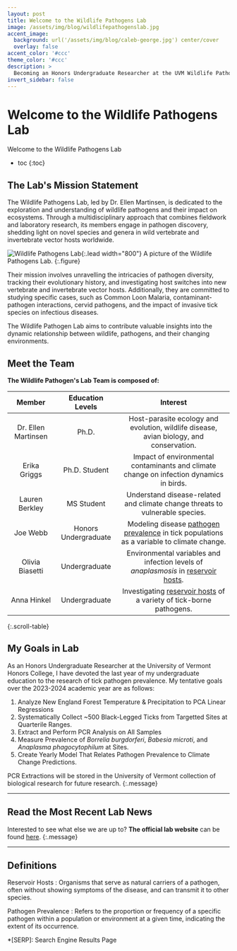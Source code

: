 ```yaml
---
layout: post
title: Welcome to the Wildlife Pathogens Lab
image: /assets/img/blog/wildlifepathogenslab.jpg
accent_image: 
  background: url('/assets/img/blog/caleb-george.jpg') center/cover
  overlay: false
accent_color: '#ccc'
theme_color: '#ccc'
description: >
  Becoming an Honors Undergraduate Researcher at the UVM Wildlife Pathogens Lab.
invert_sidebar: false
---
```


# Welcome to the Wildlife Pathogens Lab

Welcome to the Wildlife Pathogens Lab

* toc
{:toc}


## The Lab's Mission Statement
The Wildlife Pathogens Lab, led by Dr. Ellen Martinsen, is dedicated to the exploration and understanding of wildlife pathogens and their impact on ecosystems. Through a multidisciplinary approach that combines fieldwork and laboratory research, its members engage in pathogen discovery, shedding light on novel species and genera in wild vertebrate and invertebrate vector hosts worldwide. 
  
![Wildlife Pathogens Lab](/assets/img/blog/lab.png "A picture of the Wildlife Pathogens Lab."){:.lead width="800"}
A picture of the Wildlife Pathogens Lab.
{:.figure}

Their mission involves unravelling the intricacies of pathogen diversity, tracking their evolutionary history, and investigating host switches into new vertebrate and invertebrate vector hosts. Additionally, they are committed to studying specific cases, such as Common Loon Malaria, contaminant-pathogen interactions, cervid pathogens, and the impact of invasive tick species on infectious diseases. 

The Wildlife Pathogen Lab aims to contribute valuable insights into the dynamic relationship between wildlife, pathogens, and their changing environments.

## Meet the Team
**The Wildlife Pathogen's Lab Team is composed of:**

|      **Member**     | **Education Levels** |                                                **Interest**                                                |
|:-------------------:|:--------------------:|:----------------------------------------------------------------------------------------------------------:|
| Dr. Ellen Martinsen | Ph.D.                | Host-parasite ecology and evolution, wildlife disease, avian biology, and conservation.                    |
| Erika Griggs        | Ph.D. Student        | Impact of environmental contaminants and climate change on infection dynamics in birds.                    |
| Lauren Berkley      | MS Student           | Understand disease-related and climate change threats to vulnerable species.                               |
| Joe Webb            | Honors Undergraduate | Modeling disease [pathogen prevalence](#definitions) in tick populations as a variable to climate change. |
| Olivia Biasetti     | Undergraduate        | Environmental variables and infection levels of *anaplasmosis* in [reservoir hosts](#definitions).        |
| Anna Hinkel         | Undergraduate        | Investigating [reservoir hosts](#definitions) of a variety of tick-borne pathogens.                       |
{:.scroll-table}

## My Goals in Lab

As an Honors Undergraduate Researcher at the University of Vermont Honors College, I have devoted the last year of my undergraduate education to the research of tick pathogen prevalence. My tentative goals over the 2023-2024 academic year are as follows:

1.  Analyze New England Forest Temperature & Precipitation to PCA Linear Regressions
1.  Systematically Collect ~500 Black-Legged Ticks from Targetted Sites at Quarterile Ranges.
1.  Extract and Perform PCR Analysis on All Samples
1.  Measure Prevalence of *Borrelia burgdorferi*, *Babesia microti*, and *Anaplasma phagocytophilum* at Sites.
1.  Create Yearly Model That Relates Pathogen Prevalence to Climate Change Predictions.

PCR Extractions will be stored in the University of Vermont collection of biological research for future research.
{:.message}
* * * 

## Read the Most Recent Lab News
Interested to see what else we are up to? **The official lab website** can be found [here](https://wildlifepathogens.org/).
{:.message}
* * *

## Definitions
Reservoir Hosts
: Organisms that serve as natural carriers of a pathogen, often without showing symptoms of the disease, and can transmit it to other species.

Pathogen Prevalence
: Refers to the proportion or frequency of a specific pathogen within a population or environment at a given time, indicating the extent of its occurrence.



*[SERP]: Search Engine Results Page
